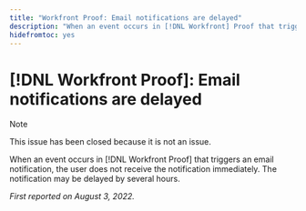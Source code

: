 ```yaml
---
title: "Workfront Proof: Email notifications are delayed"
description: "When an event occurs in [!DNL Workfront] Proof that triggers an email notification, the user does not receive the notification immediately. The notification may be delayed by several hours."
hidefromtoc: yes
---
```


# [!DNL Workfront Proof]: Email notifications are delayed

>[!NOTE]
>
> This issue has been closed because it is not an issue.

When an event occurs in [!DNL Workfront Proof] that triggers an email notification, the user does not receive the notification immediately. The notification may be delayed by several hours.

_First reported on August 3, 2022._

